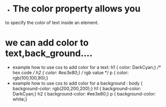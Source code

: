  
 - # The color property allows you
to specify the color of text inside
an element.
# we can add color to text,back_ground....
- example how to use css to add color for a text:
h1 {
color: DarkCyan;}
/* hex code */
h2 {
color: #ee3e80;}
/* rgb value */
p {
color: rgb(100,100,90);}
-  example how to use css to add color for a background :
body {
background-color: rgb(200,200,200);}
h1 {
background-color: DarkCyan;}
h2 {
background-color: #ee3e80;}
p {
background-color: white;}

